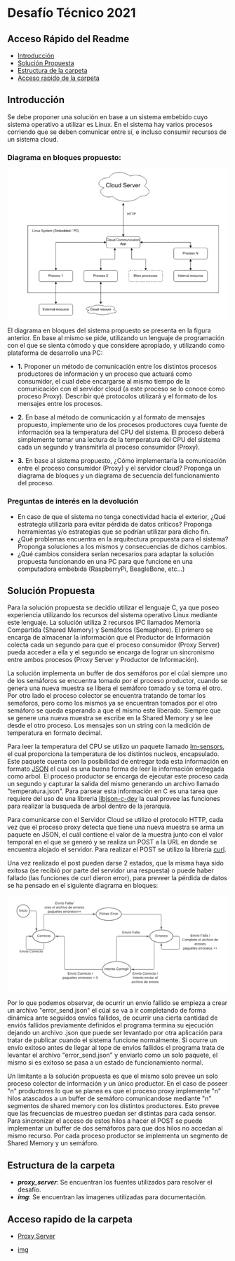# Desafío Técnico 2021

## Acceso Rápido del Readme

  - [Introducción](#introducción)
  - [Solución Propuesta](#solución-propuesta)
  - [Estructura de la carpeta](#estructura-de-la-carpeta)
  - [Acceso rapido de la carpeta](#acceso-rapido-de-la-carpeta)

## Introducción

Se debe proponer una solución en base a un sistema embebido cuyo sistema operativo a utilizar es Linux. En el sistema hay varios procesos corriendo que se deben comunicar entre sí, e incluso consumir recursos de un sistema cloud.

### Diagrama en bloques propuesto:

![alt text](https://github.com/nicoriostaurasi/desafio_tecnico_mirgor/blob/main/img/diagrama_en_bloques.png?raw=true "Logo Title Text 1")

El diagrama en bloques del sistema propuesto se presenta en la figura anterior. En base al mismo se pide, utilizando un lenguaje de programación con el que se sienta cómodo y que considere apropiado, y utilizando como plataforma de desarrollo una PC:

* **1.** Proponer un método de comunicación entre los distintos procesos productores de información y un proceso que actuará como consumidor, el cual debe encargarse al mismo tiempo de la comunicación con el servidor cloud (a este proceso se lo conoce como proceso Proxy). Describir qué protocolos utilizará y el formato de los mensajes entre los procesos.

* **2.** En base al método de comunicación y al formato de mensajes propuesto, implemente uno de los procesos productores cuya fuente de información sea la temperatura del CPU del sistema. El proceso deberá simplemente tomar una lectura de la temperatura del CPU del sistema cada un segundo y transmitirla al proceso consumidor (Proxy). 

* **3.** En base al sistema propuesto, ¿Cómo implementaría la comunicación entre el proceso consumidor (Proxy) y el servidor cloud? Proponga un diagrama de bloques y un diagrama de secuencia del funcionamiento del proceso. 

### Preguntas de interés en la devolución

* En caso de que el sistema no tenga conectividad hacia el exterior, ¿Qué estrategia utilizaría para evitar pérdida de datos críticos? Proponga herramientas y/o estrategias que se podrían utilizar para dicho fin.
* ¿Qué problemas encuentra en la arquitectura propuesta para el sistema? Proponga soluciones a los mismos y consecuencias de dichos cambios.
* ¿Qué cambios considera serían necesarios para adaptar la solución propuesta funcionando en una PC para que funcione en una computadora embebida (RaspberryPi, BeagleBone, etc...)

## Solución Propuesta

Para la solución propuesta se decidio utilizar el lenguaje C, ya que poseo experiencia utilizando los recursos del sistema operativo Linux mediante este lenguaje. La solución utiliza 2 recursos IPC llamados Memoria Compartida (Shared Memory) y Semáforos (Semaphore). El primero se encarga de almacenar la información que el Productor de Información colecta cada un segundo para que el proceso consumidor (Proxy Server) pueda acceder a ella y el segundo se encarga de lograr un sincronismo entre ambos procesos (Proxy Server y Productor de Información). 

La solución implementa un buffer de dos semáforos por el cúal siempre uno de los semáforos se encuentra tomado por el proceso productor, cuando se genera una nueva muestra se libera el semáforo tomado y se toma el otro. Por otro lado el proceso colector se encuentra tratando de tomar los semaforos, pero como los mismos ya se encuentran tomados por el otro semáforo se queda esperando a que el mismo este liberado. Siempre que se genere una nueva muestra se escribe en la Shared Memory y se lee desde el otro proceso. Los mensajes son un string con la medición de temperatura en formato decimal.

Para leer la temperatura del CPU se utilizo un paquete llamado [lm-sensors](https://en.wikipedia.org/wiki/Lm_sensors), el cual proporciona la temperatura de los distintos nucleos, encapsulado. Este paquete cuenta con la posibilidad de entregar toda esta información en formato [JSON](https://es.wikipedia.org/wiki/JSON) el cual es una buena forma de leer la información entregada como arbol. El proceso productor se encarga de ejecutar este proceso cada un segundo y capturar la salida del mismo generando un archivo llamado "temperatura.json". Para parsear esta información en C es una tarea que requiere del uso de una libreria [libjson-c-dev](https://packages.debian.org/sid/libjson-c-dev) la cual provee las funciones para realizar la busqueda de arbol dentro de la jerarquía.

Para comunicarse con el Servidor Cloud se utilizo el protocolo HTTP, cada vez que el proceso proxy detecta que tiene una nueva muestra se arma un paquete en JSON, el cuál contiene el valor de la muestra junto con el valor temporal en el que se generó y se realiza un POST a la URL en donde se encuentra alojado el servidor. Para realizar el POST se utilizo la librería [curl](https://curl.se/libcurl/c/libcurl.html).

Una vez realizado el post pueden darse 2 estados, que la misma haya sido exitosa (se recibió por parte del servidor una respuesta) o puede haber fallado (las funciones de curl dieron error), para preveer la pérdida de datos se ha pensado en el siguiente diagrama en bloques:

![alt text](https://github.com/nicoriostaurasi/desafio_tecnico_mirgor/blob/main/img/diagrama_comunicacion.png?raw=true "Logo Title Text 1")

Por lo que podemos observar, de ocurrir un envío fallido se empieza a crear un archivo "error_send.json" el cúal se va a ir completando de forma dinámica ante seguidos envíos fallidos, de ocurrir una cierta cantidad de enviós fallidos previamente definidos el programa termina su ejecución dejando un archivo .json que puede ser levantado por otra aplicación para tratar de publicar cuando el sistema funcione normalmente. Si ocurre un envío exitoso antes de llegar al tope de envíos fallidos el programa trata de levantar el archivo "error_send.json" y enviarlo como un solo paquete, el mismo si es exitoso se pasa a un estado de funcionamiento normal.

Un limitante a la solución propuesta es que el mismo solo prevee un solo proceso colector de información y un único productor. En el caso de poseer "n" productores lo que se planea es que el proceso proxy implemente "n" hilos atascados a un buffer de semáforo comunicandose mediante "n" segmentos de shared memory con los distintos productores. Esto prevee que las frecuencias de muestreo puedan ser distintas para cada sensor. Para sincronizar el acceso de estos hilos a hacer el POST se puede implementar un buffer de dos semáforos para que dos hilos no accedan al mismo recurso. Por cada proceso productor se implementa un segmento de Shared Memory y un semáforo.

## Estructura de la carpeta

* ***proxy_server***: Se encuentran los fuentes utilizados para resolver el desafío.
* ***img***: Se encuentran las imagenes utilizadas para documentación.

## Acceso rapido de la carpeta

* [Proxy Server](/proxy_server/)
  
* [img](/img/)
